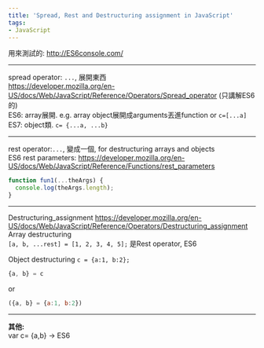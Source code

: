 ```yaml
---
title: 'Spread, Rest and Destructuring assignment in JavaScript'
tags:
- JavaScript
---
```


用來測試的: http://ES6console.com/

---


spread operator: `...`, 展開東西  
https://developer.mozilla.org/en-US/docs/Web/JavaScript/Reference/Operators/Spread_operator (只講解ES6的)  
ES6: array展開. e.g. array object展開成arguments丟進function
  or `c=[...a]`  
ES7: object類. `c= {...a, ...b}`

---
rest operator:`...`, 變成一個,  for destructuring arrays and objects  
ES6 rest parameters:
https://developer.mozilla.org/en-US/docs/Web/JavaScript/Reference/Functions/rest_parameters

```javascript
function fun1(...theArgs) {
  console.log(theArgs.length);
}
```
---
Destructuring_assignment
https://developer.mozilla.org/en-US/docs/Web/JavaScript/Reference/Operators/Destructuring_assignment  
Array destructuring  
`[a, b, ...rest] = [1, 2, 3, 4, 5];` 是Rest operator, ES6

Object destructuring  `c = {a:1, b:2};`

```javascript
{a, b} = c
```
or

```javascript
({a, b} = {a:1, b:2})
```

---

**其他:**  
var c= {a,b} -> ES6
